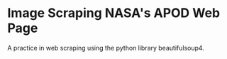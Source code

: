 # Image Scraping NASA's APOD Web Page

A practice in web scraping using the python library beautifulsoup4.
